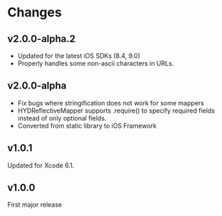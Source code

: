 Changes
=======

v2.0.0-alpha.2
--------------

 - Updated for the latest iOS SDKs (8.4, 9.0)
 - Properly handles some non-ascii characters in URLs.

v2.0.0-alpha
------------

 - Fix bugs where stringification does not work for some mappers
 - HYDReflectiveMapper supports .require() to specify required fields instead of only optional fields.
 - Converted from static library to iOS Framework

v1.0.1
------

Updated for Xcode 6.1.

v1.0.0
------

First major release
